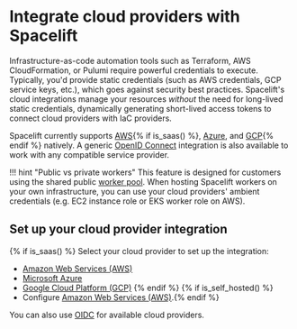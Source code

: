# Integrate cloud providers with Spacelift

Infrastructure-as-code automation tools such as Terraform, AWS CloudFormation, or Pulumi require powerful credentials to execute. Typically, you'd provide static credentials (such as AWS credentials, GCP service keys, etc.), which goes against security best practices. Spacelift's cloud integrations manage your resources _without_ the need for long-lived static credentials, dynamically generating short-lived access tokens to connect cloud providers with IaC providers.

Spacelift currently supports [AWS](AWS.md){% if is_saas() %}, [Azure](Azure.md), and [GCP](GCP.md){% endif %} natively. A generic [OpenID Connect](../../integrations/cloud-providers/oidc/README.md) integration is also available to work with any compatible service provider.

!!! hint "Public vs private workers"
    This feature is designed for customers using the shared public [worker pool](../../concepts/worker-pools/README.md). When hosting Spacelift workers on your own infrastructure, you can use your cloud providers' ambient credentials (e.g. EC2 instance role or EKS worker role on AWS).

## Set up your cloud provider integration

{% if is_saas() %}
Select your cloud provider to set up the integration:

- [Amazon Web Services (AWS)](AWS.md)
- [Microsoft Azure](Azure.md)
- [Google Cloud Platform (GCP)](GCP.md)
{% endif %}
{% if is_self_hosted() %}
- Configure [Amazon Web Services (AWS)](AWS.md).{% endif %}

You can also use [OIDC](../../integrations/cloud-providers/oidc/README.md) for available cloud providers.
